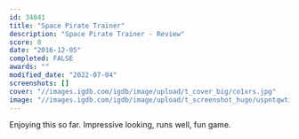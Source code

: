 ```yaml
---
id: 34041
title: "Space Pirate Trainer"
description: "Space Pirate Trainer - Review"
score: 8
date: "2016-12-05"
completed: FALSE
awards: ""
modified_date: "2022-07-04"
screenshots: []
cover: "//images.igdb.com/igdb/image/upload/t_cover_big/co1xrs.jpg"
image: "//images.igdb.com/igdb/image/upload/t_screenshot_huge/uspntqwtixxjhvmy3fdb.jpg"
---
```

Enjoying this so far. Impressive looking, runs well, fun game.